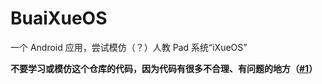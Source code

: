 # BuaiXueOS
一个 Android 应用，尝试模仿（？）人教 Pad 系统“iXueOS”  

**不要学习或模仿这个仓库的代码，因为代码有很多不合理、有问题的地方（[#1](https://github.com/wrj2009/BuaiXueOS/issues/1)）**
